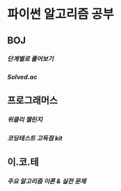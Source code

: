 <h1> 파이썬 알고리즘 공부 </h1>

<h2>BOJ</h2>
<h5>단계별로 풀어보기</h5>
<h5>Solved.ac</h5>

<h2>프로그래머스</h2>
<h5>위클리 챌린지</h5>
<h5>코딩테스트 고득점 kit</h5>

<h2>이.코.테</h2>
<h5>주요 알고리즘 이론 & 실전 문제</h5>

